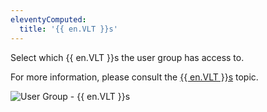```yaml
---
eleventyComputed:
  title: '{{ en.VLT }}s'
---
```

Select which {{ en.VLT }}s the user group has access to.  

For more information, please consult the [{{ en.VLT }}s](/server/web-interface/vault/) topic.  

![User Group - {{ en.VLT }}s](https://webdevolutions.azureedge.net/docs/en/server/ServerOp8011.png)
